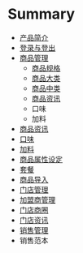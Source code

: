 # Summary

* [产品简介](README.md)
* [登录与登出](chapter1.md)
* [商品管理](chapter2.md)
   * [商品规格](shang_pin_gui_ge.md)
   * [商品大类](shang_pin_da_lei.md)
   * [商品中类](shang_pin_zhong_lei.md)
   * [商品资讯](shang_pin_zi_xun.md)
   * 口味
   * 加料
* [商品资讯](chapter2.4.md)
* [口味](chapter2.5.md)
* [加料](chapter2.6.md)
* [商品属性设定](chapter2.7.md)
* [套餐](chapter2.8.md)
* [商品导入](chapter2.9.md)
* [门店管理](chapter3.md)
* [加盟商管理](chapter3.1.md)
* [门店商圈](chapter3.2.md)
* [门店资讯](chapter3.3.md)
* [销售管理](chapter4.md)
* 销售范本

